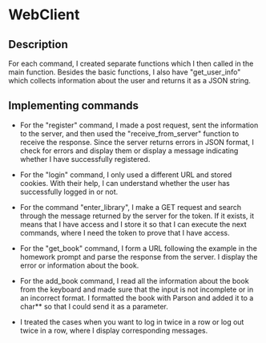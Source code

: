 # WebClient 

## Description
For each command, I created separate functions which I then called in the main 
function. Besides the basic functions, I also have "get_user_info" which collects 
information about the user and returns it as a JSON string.

## Implementing commands

- For the "register" command, I made a post request, sent the information to the 
server, and then used the "receive_from_server" function to receive the response. 
Since the server returns errors in JSON format, I check for errors and display them 
or display a message indicating whether I have successfully registered.


- For the "login" command, I only used a different URL and stored cookies. With their
help, I can understand whether the user has successfully logged in or not.


- For the command "enter_library", I make a GET request and search through the
message returned by the server for the token. If it exists, it means that I have 
access and I store it so that I can execute the next commands, where I need the token
to prove that I have access.


- For the "get_book" command, I form a URL following the example in the homework 
prompt and parse the response from the server. I display the error or information
about the book.


- For the add_book command, I read all the information about the book from the 
keyboard and made sure that the input is not incomplete or in an incorrect format. 
I formatted the book with Parson and added it to a char** so that I could send it as
a parameter.


- I treated the cases when you want to log in twice in a row or log out twice in a 
row, where I display corresponding messages.